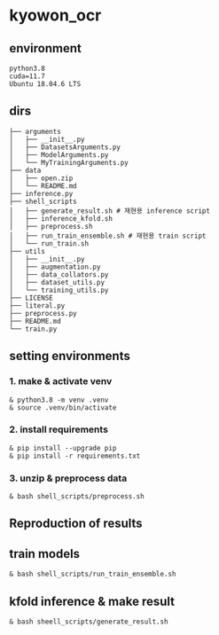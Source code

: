 # kyowon_ocr

## environment
```
python3.8
cuda=11.7
Ubuntu 18.04.6 LTS
```
## dirs 
```
├── arguments
│   ├── __init__.py
│   ├── DatasetsArguments.py
│   ├── ModelArguments.py
│   └── MyTrainingArguments.py
├── data
│   ├── open.zip
│   └── README.md
├── inference.py
├── shell_scripts
│   ├── generate_result.sh # 재현용 inference script
│   ├── inference_kfold.sh
│   ├── preprocess.sh
│   ├── run_train_ensemble.sh # 재현용 train script
│   └── run_train.sh
├── utils
│   ├── __init__.py
│   ├── augmentation.py
│   ├── data_collators.py
│   ├── dataset_utils.py
│   └── training_utils.py
├── LICENSE
├── literal.py
├── preprocess.py
├── README.md
└── train.py
```
## setting environments
### 1. make & activate venv
```
& python3.8 -m venv .venv
& source .venv/bin/activate
```
### 2. install requirements
```
& pip install --upgrade pip
& pip install -r requirements.txt
```
### 3. unzip & preprocess data
```
& bash shell_scripts/preprocess.sh
```

## Reproduction of results
## train models
```
& bash shell_scripts/run_train_ensemble.sh
```

## kfold inference & make result
```
& bash sheell_scripts/generate_result.sh
```